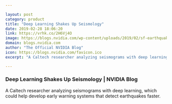 ```yaml
---

layout: post
category: product
title: "Deep Learning Shakes Up Seismology"
date: 2019-02-28 18:06:20
link: https://vrhk.co/2H6Vj4O
image: https://blogs.nvidia.com/wp-content/uploads/2019/02/sf-earthquake-risk-forecast.jpg
domain: blogs.nvidia.com
author: "The Official NVIDIA Blog"
icon: https://blogs.nvidia.com/favicon.ico
excerpt: "A Caltech researcher analyzing seismograms with deep learning, which could help develop early warning systems that detect earthquakes faster."

---
```


### Deep Learning Shakes Up Seismology | NVIDIA Blog

A Caltech researcher analyzing seismograms with deep learning, which could help develop early warning systems that detect earthquakes faster.